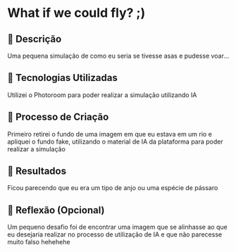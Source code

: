 # What if we could fly? ;)

## 📒 Descrição
Uma pequena simulação de como eu seria se tivesse asas e pudesse voar...

## 🤖 Tecnologias Utilizadas
Utilizei o Photoroom para poder realizar a simulação utilizando IA

## 🧐 Processo de Criação
Primeiro retirei o fundo de uma imagem em que eu estava em um rio e apliquei o fundo fake, utilizando o material de IA da plataforma para poder realizar a simulação

## 🚀 Resultados
Ficou parecendo que eu era um tipo de anjo ou uma espécie de pássaro

## 💭 Reflexão (Opcional)
Um pequeno desafio foi de encontrar uma imagem que se alinhasse ao que eu desejaria realizar no processo de utilização de IA e que não parecesse muito falso hehehehe
